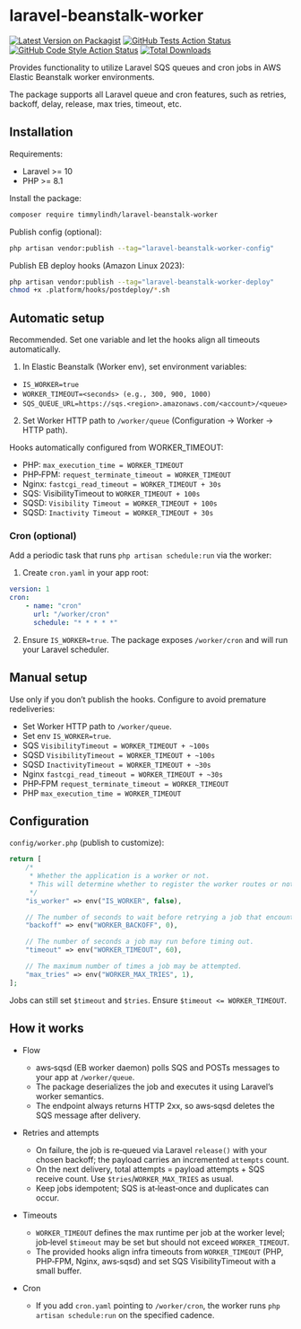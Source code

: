 # laravel-beanstalk-worker

[![Latest Version on Packagist](https://img.shields.io/packagist/v/timmylindh/laravel-beanstalk-worker.svg?style=flat-square)](https://packagist.org/packages/timmylindh/laravel-beanstalk-worker)
[![GitHub Tests Action Status](https://img.shields.io/github/actions/workflow/status/timmylindh/laravel-beanstalk-worker/run-tests.yml?branch=main&label=tests&style=flat-square)](https://github.com/timmylindh/laravel-beanstalk-worker/actions?query=workflow%3Arun-tests+branch%3Amain)
[![GitHub Code Style Action Status](https://img.shields.io/github/actions/workflow/status/timmylindh/laravel-beanstalk-worker/check-code-formatting.yml?branch=main&label=code%20style&style=flat-square)](https://github.com/timmylindh/laravel-beanstalk-worker/actions?query=workflow%3A"Fix+PHP+code+style+issues"+branch%3Amain)
[![Total Downloads](https://img.shields.io/packagist/dt/timmylindh/laravel-beanstalk-worker.svg?style=flat-square)](https://packagist.org/packages/timmylindh/laravel-beanstalk-worker)

Provides functionality to utilize Laravel SQS queues and cron jobs in AWS Elastic Beanstalk worker environments.

The package supports all Laravel queue and cron features, such as retries, backoff, delay, release, max tries, timeout, etc.

## Installation

Requirements:

-   Laravel >= 10
-   PHP >= 8.1

Install the package:

```bash
composer require timmylindh/laravel-beanstalk-worker
```

Publish config (optional):

```bash
php artisan vendor:publish --tag="laravel-beanstalk-worker-config"
```

Publish EB deploy hooks (Amazon Linux 2023):

```bash
php artisan vendor:publish --tag="laravel-beanstalk-worker-deploy"
chmod +x .platform/hooks/postdeploy/*.sh
```

## Automatic setup

Recommended. Set one variable and let the hooks align all timeouts automatically.

1. In Elastic Beanstalk (Worker env), set environment variables:

-   `IS_WORKER=true`
-   `WORKER_TIMEOUT=<seconds> (e.g., 300, 900, 1000)`
-   `SQS_QUEUE_URL=https://sqs.<region>.amazonaws.com/<account>/<queue>`

2. Set Worker HTTP path to `/worker/queue` (Configuration → Worker → HTTP path).

Hooks automatically configured from WORKER_TIMEOUT:

-   PHP: `max_execution_time = WORKER_TIMEOUT`
-   PHP‑FPM: `request_terminate_timeout = WORKER_TIMEOUT`
-   Nginx: `fastcgi_read_timeout = WORKER_TIMEOUT + 30s`
-   SQS: VisibilityTimeout to `WORKER_TIMEOUT + 100s`
-   SQSD: `Visibility Timeout = WORKER_TIMEOUT + 100s`
-   SQSD: `Inactivity Timeout = WORKER_TIMEOUT + 30s`

### Cron (optional)

Add a periodic task that runs `php artisan schedule:run` via the worker:

1. Create `cron.yaml` in your app root:

```yaml
version: 1
cron:
    - name: "cron"
      url: "/worker/cron"
      schedule: "* * * * *"
```

2. Ensure `IS_WORKER=true`. The package exposes `/worker/cron` and will run your Laravel scheduler.

## Manual setup

Use only if you don’t publish the hooks. Configure to avoid premature redeliveries:

-   Set Worker HTTP path to `/worker/queue`.
-   Set env `IS_WORKER=true`.
-   SQS `VisibilityTimeout = WORKER_TIMEOUT + ~100s`
-   SQSD `VisibilityTimeout = WORKER_TIMEOUT + ~100s`
-   SQSD `InactivityTimeout = WORKER_TIMEOUT + ~30s`
-   Nginx `fastcgi_read_timeout = WORKER_TIMEOUT + ~30s`
-   PHP‑FPM `request_terminate_timeout = WORKER_TIMEOUT`
-   PHP `max_execution_time = WORKER_TIMEOUT`

## Configuration

`config/worker.php` (publish to customize):

```php
return [
    /*
     * Whether the application is a worker or not.
     * This will determine whether to register the worker routes or not.
     */
    "is_worker" => env("IS_WORKER", false),

    // The number of seconds to wait before retrying a job that encountered an uncaught exception.
    "backoff" => env("WORKER_BACKOFF", 0),

    // The number of seconds a job may run before timing out.
    "timeout" => env("WORKER_TIMEOUT", 60),

    // The maximum number of times a job may be attempted.
    "max_tries" => env("WORKER_MAX_TRIES", 1),
];
```

Jobs can still set `$timeout` and `$tries`. Ensure `$timeout <= WORKER_TIMEOUT`.

## How it works

-   Flow

    -   aws‑sqsd (EB worker daemon) polls SQS and POSTs messages to your app at `/worker/queue`.
    -   The package deserializes the job and executes it using Laravel’s worker semantics.
    -   The endpoint always returns HTTP 2xx, so aws‑sqsd deletes the SQS message after delivery.

-   Retries and attempts

    -   On failure, the job is re‑queued via Laravel `release()` with your chosen backoff; the payload carries an incremented `attempts` count.
    -   On the next delivery, total attempts = payload attempts + SQS receive count. Use `$tries`/`WORKER_MAX_TRIES` as usual.
    -   Keep jobs idempotent; SQS is at‑least‑once and duplicates can occur.

-   Timeouts

    -   `WORKER_TIMEOUT` defines the max runtime per job at the worker level; job‑level `$timeout` may be set but should not exceed `WORKER_TIMEOUT`.
    -   The provided hooks align infra timeouts from `WORKER_TIMEOUT` (PHP, PHP‑FPM, Nginx, aws‑sqsd) and set SQS VisibilityTimeout with a small buffer.

-   Cron
    -   If you add `cron.yaml` pointing to `/worker/cron`, the worker runs `php artisan schedule:run` on the specified cadence.
